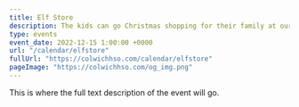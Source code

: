 ```yaml
---
title: Elf Store
description: The kids can go Christmas shopping for their family at our elf store.
type: events
event_date: 2022-12-15 1:00:00 +0000
url: "/calendar/elfstore"
fullUrl: "https://colwichhso.com/calendar/elfstore"
pageImage: "https://colwichhso.com/og_img.png"
---
```

This is where the full text description of the event will go.